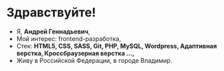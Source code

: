 <h1>Здравствуйте!</h1>

- Я, **Андрей Геннадьевич**,
- Мой интерес: frontend-разработка,
- Стек: **HTML5, CSS, SASS, Git, PHP, MySQL, Wordpress, Адаптивная верстка, Кроссбраузерная верстка ...,**
- Живу в Российской Федерации, в городе Владимир.

<!---
AGM-33rus/AGM-33rus is a ✨ special ✨ repository because its `README.md` (this file) appears on your GitHub profile.
You can click the Preview link to take a look at your changes.
--->
